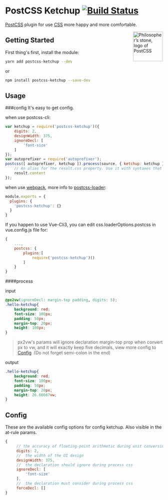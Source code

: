 [PostCSS]: https://github.com/postcss/postcss
[ci-img]:  https://travis-ci.org/cuppi/postcss-ketchup.svg
[ci]:      https://travis-ci.org/cuppi/postcss-ketchup
[CSS]:     https://developer.mozilla.org/zh-CN/docs/Web/CSS
[Icon]:    http://i-film-beta.oss-cn-shanghai.aliyuncs.com/framework/postcss-ketchup/ketch-icon.png
[postcss-loader]: https://github.com/postcss/postcss-loader
# PostCSS Ketchup [![Build Status][ci-img]][ci]
[PostCSS] plugin for use [CSS] more happy and more comfortable.

<img align="right" width="95" height="95"
	title="Philosopher’s stone, logo of PostCSS"
	src="http://i-film-beta.oss-cn-shanghai.aliyuncs.com/framework/postcss-ketchup/ketch-icon.png">

## Getting Started
First thing's first, install the module:
```bash
yarn add postcss-ketchup --dev
```
or
```bash
npm install postcss-ketchup --save-dev
```


## Usage

###config
It's easy to get config.

when use postcss-cli:
```javascript
var ketchup = require('postcss-ketchup')({
	digits: 2,
    designWidth: 375,
    ignoreDecl: [
        'font-size'
    ]
});
var autoprefixer = require('autoprefixer');
postcss([ autoprefixer, ketchup ]).process(source, { ketchup: ketchup }).then(function (result) {
	// An alias for the result.css property. Use it with syntaxes that generate non-CSS output.
	result.content
});
```

when use <a href=https://webpack.docschina.org/concepts/loaders/>webpack</a>, more info to [postcss-loader]:
```javascript
module.exports = {
  plugins: {
    'postcss-ketchup': {}
  }
}
```

If you happen to use Vue-Cli3, you can edit css.loaderOptions.postcss in vue.config.js file
for:
```javascript
{
    ...,
    postcss: {
        plugins:[
            require('postcss-ketchup')()
        ]
    }
}
```

####process

input
```css
@px2vw(ignoreDecl: margin-top padding, digits: 5);
.hello-ketchup{
    background: red;
    font-size: 100px;
    padding: 50px;
    margin-top: 20px;
    height: 100px;
}
```
> px2vw's params will ignore declaration margin-top prop when convert px to vw, 
and it will exactly keep five decimals, view more config to [Config](#config) 
.(Do not forget semi-colon in the end)

output
```css
.hello-ketchup{
    background: red;
    font-size: 100px;
    padding: 50px;
    margin-top: 20px;
    height: 26.66667vw;
}
```

## <span id="config">Config</span>
These are the available config options for config ketchup. Also visible in the at-rule params.

```javascript
{
     // the accuracy of floating-point arithmetic during unit conversion 
     digits: 2,
     //  the width of the UI design  
     designWidth: 375,
     //  the declaration should ignore during process css
     ignoreDecl: [
         'font-size'
     ],
     //  the declaration must consider during process css
     forceDecl: []
}
```
